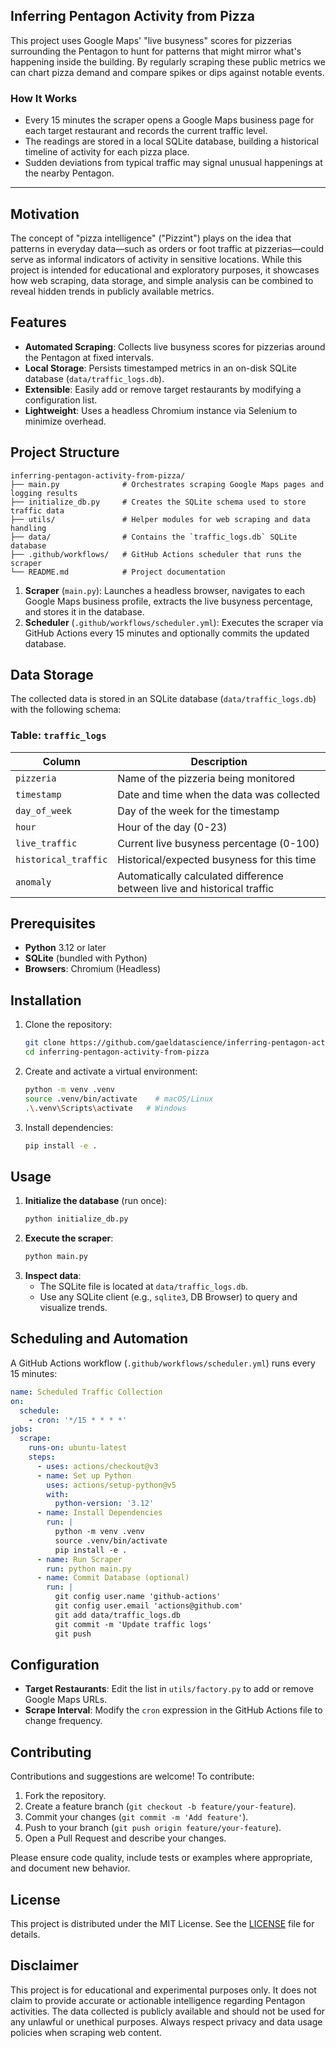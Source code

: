 ## Inferring Pentagon Activity from Pizza

This project uses Google Maps' "live busyness" scores for pizzerias surrounding the Pentagon to hunt for patterns that might mirror what's happening inside the building. By regularly scraping these public metrics we can chart pizza demand and compare spikes or dips against notable events.

### How It Works

- Every 15 minutes the scraper opens a Google Maps business page for each target restaurant and records the current traffic level.
- The readings are stored in a local SQLite database, building a historical timeline of activity for each pizza place.
- Sudden deviations from typical traffic may signal unusual happenings at the nearby Pentagon.

---

## Motivation

The concept of "pizza intelligence" ("Pizzint") plays on the idea that patterns in everyday data—such as orders or foot traffic at pizzerias—could serve as informal indicators of activity in sensitive locations. While this project is intended for educational and exploratory purposes, it showcases how web scraping, data storage, and simple analysis can be combined to reveal hidden trends in publicly available metrics.

## Features

- **Automated Scraping**: Collects live busyness scores for pizzerias around the Pentagon at fixed intervals.
- **Local Storage**: Persists timestamped metrics in an on-disk SQLite database (`data/traffic_logs.db`).
- **Extensible**: Easily add or remove target restaurants by modifying a configuration list.
- **Lightweight**: Uses a headless Chromium instance via Selenium to minimize overhead.

## Project Structure

```
inferring-pentagon-activity-from-pizza/
├── main.py              # Orchestrates scraping Google Maps pages and logging results
├── initialize_db.py     # Creates the SQLite schema used to store traffic data
├── utils/               # Helper modules for web scraping and data handling
├── data/                # Contains the `traffic_logs.db` SQLite database
├── .github/workflows/   # GitHub Actions scheduler that runs the scraper
└── README.md            # Project documentation
```

1. **Scraper** (`main.py`): Launches a headless browser, navigates to each Google Maps business profile, extracts the live busyness percentage, and stores it in the database.
2. **Scheduler** (`.github/workflows/scheduler.yml`): Executes the scraper via GitHub Actions every 15 minutes and optionally commits the updated database.

## Data Storage

The collected data is stored in an SQLite database (`data/traffic_logs.db`) with the following schema:

### Table: `traffic_logs`

| Column | Description |
|--------|-------------|
| `pizzeria` | Name of the pizzeria being monitored |
| `timestamp` | Date and time when the data was collected |
| `day_of_week` | Day of the week for the timestamp |
| `hour` | Hour of the day (0-23) |
| `live_traffic` | Current live busyness percentage (0-100) |
| `historical_traffic` | Historical/expected busyness for this time |
| `anomaly` | Automatically calculated difference between live and historical traffic |

## Prerequisites

- **Python** 3.12 or later
- **SQLite** (bundled with Python)
- **Browsers**: Chromium (Headless)

## Installation

1. Clone the repository:
   ```bash
   git clone https://github.com/gaeldatascience/inferring-pentagon-activity-from-pizza.git
   cd inferring-pentagon-activity-from-pizza
   ```
2. Create and activate a virtual environment:
   ```bash
   python -m venv .venv
   source .venv/bin/activate    # macOS/Linux
   .\.venv\Scripts\activate   # Windows
   ```
3. Install dependencies:
   ```bash
   pip install -e .
   ```

## Usage

1. **Initialize the database** (run once):
   ```bash
   python initialize_db.py
   ```
2. **Execute the scraper**:
   ```bash
   python main.py
   ```
3. **Inspect data**:
   - The SQLite file is located at `data/traffic_logs.db`.
   - Use any SQLite client (e.g., `sqlite3`, DB Browser) to query and visualize trends.

## Scheduling and Automation

A GitHub Actions workflow (`.github/workflows/scheduler.yml`) runs every 15 minutes:

```yaml
name: Scheduled Traffic Collection
on:
  schedule:
    - cron: '*/15 * * * *'
jobs:
  scrape:
    runs-on: ubuntu-latest
    steps:
      - uses: actions/checkout@v3
      - name: Set up Python
        uses: actions/setup-python@v5
        with:
          python-version: '3.12'
      - name: Install Dependencies
        run: |
          python -m venv .venv
          source .venv/bin/activate
          pip install -e .
      - name: Run Scraper
        run: python main.py
      - name: Commit Database (optional)
        run: |
          git config user.name 'github-actions'
          git config user.email 'actions@github.com'
          git add data/traffic_logs.db
          git commit -m 'Update traffic logs'
          git push
```

## Configuration

- **Target Restaurants**: Edit the list in `utils/factory.py` to add or remove Google Maps URLs.
- **Scrape Interval**: Modify the `cron` expression in the GitHub Actions file to change frequency.

## Contributing

Contributions and suggestions are welcome! To contribute:

1. Fork the repository.
2. Create a feature branch (`git checkout -b feature/your-feature`).
3. Commit your changes (`git commit -m 'Add feature'`).
4. Push to your branch (`git push origin feature/your-feature`).
5. Open a Pull Request and describe your changes.

Please ensure code quality, include tests or examples where appropriate, and document new behavior.

## License

This project is distributed under the MIT License. See the [LICENSE](LICENSE) file for details.

## Disclaimer

This project is for educational and experimental purposes only. It does not claim to provide accurate or actionable intelligence regarding Pentagon activities. The data collected is publicly available and should not be used for any unlawful or unethical purposes. Always respect privacy and data usage policies when scraping web content.

